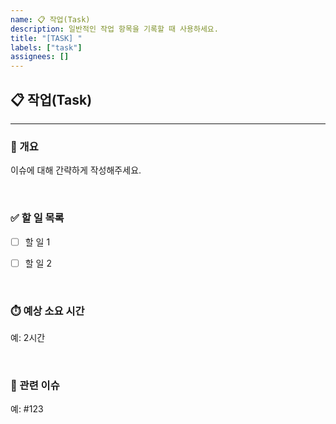 ```yaml
---
name: 📋 작업(Task)
description: 일반적인 작업 항목을 기록할 때 사용하세요.
title: "[TASK] "
labels: ["task"]
assignees: []
---
```


## 📋 작업(Task)

---

### 📝 개요
이슈에 대해 간략하게 작성해주세요.

<br>

### ✅ 할 일 목록  

- [ ] 할 일 1  
- [ ] 할 일 2  


<br>

### ⏱️ 예상 소요 시간  
예: 2시간


<br>

### 🔗 관련 이슈  
예: #123
